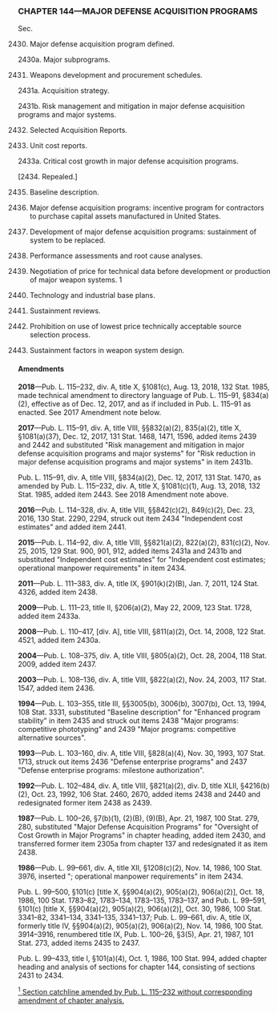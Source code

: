 ### **CHAPTER 144—MAJOR DEFENSE ACQUISITION PROGRAMS** ###

Sec.

2430. Major defense acquisition program defined.

2430a. Major subprograms.

2431. Weapons development and procurement schedules.

2431a. Acquisition strategy.

2431b. Risk management and mitigation in major defense acquisition programs and major systems.

2432. Selected Acquisition Reports.

2433. Unit cost reports.

2433a. Critical cost growth in major defense acquisition programs.

[2434. Repealed.]

2435. Baseline description.

2436. Major defense acquisition programs: incentive program for contractors to purchase capital assets manufactured in United States.

2437. Development of major defense acquisition programs: sustainment of system to be replaced.

2438. Performance assessments and root cause analyses.

2439. Negotiation of price for technical data before development or production of major weapon systems. 1

2440. Technology and industrial base plans.

2441. Sustainment reviews.

2442. Prohibition on use of lowest price technically acceptable source selection process.

2443. Sustainment factors in weapon system design.

#### Amendments ####

**2018**—Pub. L. 115–232, div. A, title X, §1081(c), Aug. 13, 2018, 132 Stat. 1985, made technical amendment to directory language of Pub. L. 115–91, §834(a)(2), effective as of Dec. 12, 2017, and as if included in Pub. L. 115–91 as enacted. See 2017 Amendment note below.

**2017**—Pub. L. 115–91, div. A, title VIII, §§832(a)(2), 835(a)(2), title X, §1081(a)(37), Dec. 12, 2017, 131 Stat. 1468, 1471, 1596, added items 2439 and 2442 and substituted "Risk management and mitigation in major defense acquisition programs and major systems" for "Risk reduction in major defense acquisition programs and major systems" in item 2431b.

Pub. L. 115–91, div. A, title VIII, §834(a)(2), Dec. 12, 2017, 131 Stat. 1470, as amended by Pub. L. 115–232, div. A, title X, §1081(c)(1), Aug. 13, 2018, 132 Stat. 1985, added item 2443. See 2018 Amendment note above.

**2016**—Pub. L. 114–328, div. A, title VIII, §§842(c)(2), 849(c)(2), Dec. 23, 2016, 130 Stat. 2290, 2294, struck out item 2434 "Independent cost estimates" and added item 2441.

**2015**—Pub. L. 114–92, div. A, title VIII, §§821(a)(2), 822(a)(2), 831(c)(2), Nov. 25, 2015, 129 Stat. 900, 901, 912, added items 2431a and 2431b and substituted "Independent cost estimates" for "Independent cost estimates; operational manpower requirements" in item 2434.

**2011**—Pub. L. 111–383, div. A, title IX, §901(k)(2)(B), Jan. 7, 2011, 124 Stat. 4326, added item 2438.

**2009**—Pub. L. 111–23, title II, §206(a)(2), May 22, 2009, 123 Stat. 1728, added item 2433a.

**2008**—Pub. L. 110–417, [div. A], title VIII, §811(a)(2), Oct. 14, 2008, 122 Stat. 4521, added item 2430a.

**2004**—Pub. L. 108–375, div. A, title VIII, §805(a)(2), Oct. 28, 2004, 118 Stat. 2009, added item 2437.

**2003**—Pub. L. 108–136, div. A, title VIII, §822(a)(2), Nov. 24, 2003, 117 Stat. 1547, added item 2436.

**1994**—Pub. L. 103–355, title III, §§3005(b), 3006(b), 3007(b), Oct. 13, 1994, 108 Stat. 3331, substituted "Baseline description" for "Enhanced program stability" in item 2435 and struck out items 2438 "Major programs: competitive phototyping" and 2439 "Major programs: competitive alternative sources".

**1993**—Pub. L. 103–160, div. A, title VIII, §828(a)(4), Nov. 30, 1993, 107 Stat. 1713, struck out items 2436 "Defense enterprise programs" and 2437 "Defense enterprise programs: milestone authorization".

**1992**—Pub. L. 102–484, div. A, title VIII, §821(a)(2), div. D, title XLII, §4216(b)(2), Oct. 23, 1992, 106 Stat. 2460, 2670, added items 2438 and 2440 and redesignated former item 2438 as 2439.

**1987**—Pub. L. 100–26, §7(b)(1), (2)(B), (9)(B), Apr. 21, 1987, 100 Stat. 279, 280, substituted "Major Defense Acquisition Programs" for "Oversight of Cost Growth in Major Programs" in chapter heading, added item 2430, and transferred former item 2305a from chapter 137 and redesignated it as item 2438.

**1986**—Pub. L. 99–661, div. A, title XII, §1208(c)(2), Nov. 14, 1986, 100 Stat. 3976, inserted "; operational manpower requirements" in item 2434.

Pub. L. 99–500, §101(c) [title X, §§904(a)(2), 905(a)(2), 906(a)(2)], Oct. 18, 1986, 100 Stat. 1783–82, 1783–134, 1783–135, 1783–137, and Pub. L. 99–591, §101(c) [title X, §§904(a)(2), 905(a)(2), 906(a)(2)], Oct. 30, 1986, 100 Stat. 3341–82, 3341–134, 3341–135, 3341–137; Pub. L. 99–661, div. A, title IX, formerly title IV, §§904(a)(2), 905(a)(2), 906(a)(2), Nov. 14, 1986, 100 Stat. 3914–3916, renumbered title IX, Pub. L. 100–26, §3(5), Apr. 21, 1987, 101 Stat. 273, added items 2435 to 2437.

Pub. L. 99–433, title I, §101(a)(4), Oct. 1, 1986, 100 Stat. 994, added chapter heading and analysis of sections for chapter 144, consisting of sections 2431 to 2434.

[<sup>1</sup> Section catchline amended by Pub. L. 115–232 without corresponding amendment of chapter analysis.](#CHAPTER144_1)